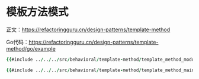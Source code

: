 # 模板方法模式

正文：https://refactoringguru.cn/design-patterns/template-method

Go代码：https://refactoringguru.cn/design-patterns/template-method/go/example

```fortran
{{#include ../../../src/behavioral/template-method/template_method_module.f90}}
```

```fortran
{{#include ../../../src/behavioral/template-method/template_method_main.f90}}
```